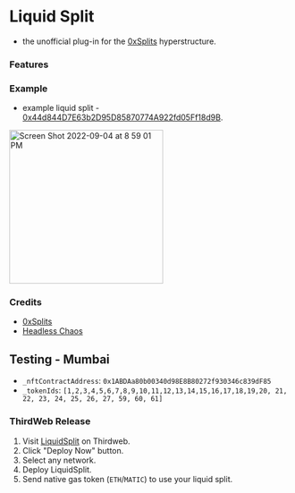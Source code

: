 # Liquid Split

- the unofficial plug-in for the [0xSplits](https://www.0xsplits.xyz/) hyperstructure. 

### Features

### Example

- example liquid split - [0x44d844D7E63b2D95D85870774A922fd05Ff18d9B](https://mumbai.polygonscan.com/address/0x44d844D7E63b2D95D85870774A922fd05Ff18d9B#code).

<img width="275" alt="Screen Shot 2022-09-04 at 8 59 01 PM" src="https://user-images.githubusercontent.com/23249402/188338555-6c60860d-09cd-4aa5-8f20-5afc6317afce.png">

### Credits

- [0xSplits](https://www.0xsplits.xyz/)
- [Headless Chaos](https://chaos.build/)

## Testing - Mumbai

- `_nftContractAddress`: `0x1ABDAa80b00340d98E8B80272f930346c839dF85`
- `_tokenIds`: `[1,2,3,4,5,6,7,8,9,10,11,12,13,14,15,16,17,18,19,20, 21, 22, 23, 24, 25, 26, 27, 59, 60, 61]`

### ThirdWeb Release

1. Visit [LiquidSplit](https://thirdweb.com/sweetman.eth/LiquidSplit) on Thirdweb.
1. Click "Deploy Now" button.
1. Select any network.
1. Deploy LiquidSplit.
1. Send native gas token (`ETH`/`MATIC`) to use your liquid split.

